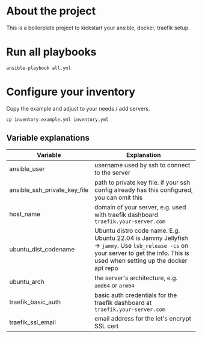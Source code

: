 # About the project

This is a boilerplate project to kickstart your ansible, docker, traefik setup.

# Run all playbooks

```shell
ansible-playbook all.yml
```

# Configure your inventory

Copy the example and adjust to your needs / add servers.

```shell
cp inventory.example.yml inventory.yml
```

## Variable explanations

| Variable                     | Explanation                                                                                                                                                                      |
|------------------------------|----------------------------------------------------------------------------------------------------------------------------------------------------------------------------------|
| ansible_user                 | username used by ssh to connect to the server                                                                                                                                    |
| ansible_ssh_private_key_file | path to private key file. if your ssh config already has this configured, you can omit this                                                                                      |
| host_name                    | domain of your server, e.g. used with traefik dashboard `traefik.your-server.com`                                                                                                |
| ubuntu_dist_codename         | Ubuntu distro code name. E.g. Ubuntu 22.04 is Jammy Jellyfish -> `jammy`. Use `lsb_release -cs` on your server to get the info. This is used when setting up the docker apt repo |
| ubuntu_arch                  | the server's architecture, e.g. `amd64` or `arm64`                                                                                                                               |
| traefik_basic_auth           | basic auth credentials for the traefik dashboard at `traefik.your-server.com`                                                                                                    |
| traefik_ssl_email            | email address for the let's encrypt SSL cert                                                                                                                                     |

